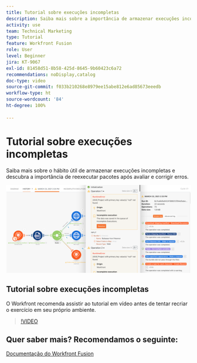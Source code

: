 ```yaml
---
title: Tutorial sobre execuções incompletas
description: Saiba mais sobre a importância de armazenar execuções incompletas e reexecutar pacotes depois de avaliar e corrigir erros no  [!DNL Adobe Workfront Fusion].
activity: use
team: Technical Marketing
type: Tutorial
feature: Workfront Fusion
role: User
level: Beginner
jira: KT-9067
exl-id: 81458d51-8b58-425d-8645-9b60423c6a72
recommendations: noDisplay,catalog
doc-type: video
source-git-commit: f033b210268e8979ee15abe812e6ad85673eeedb
workflow-type: ht
source-wordcount: '84'
ht-degree: 100%

---
```


# Tutorial sobre execuções incompletas

Saiba mais sobre o hábito útil de armazenar execuções incompletas e descubra a importância de reexecutar pacotes após avaliar e corrigir erros.

![Uma imagem de um cenário de tratamento de erros](assets/troubleshooting-and-error-handling-8.png)

## Tutorial sobre execuções incompletas

O Workfront recomenda assistir ao tutorial em vídeo antes de tentar recriar o exercício em seu próprio ambiente.

>[!VIDEO](https://video.tv.adobe.com/v/335308/?quality=12&learn=on)

## Quer saber mais? Recomendamos o seguinte:

[Documentação do Workfront Fusion](https://experienceleague.adobe.com/docs/workfront/using/adobe-workfront-fusion/workfront-fusion-2.html?lang=br)
